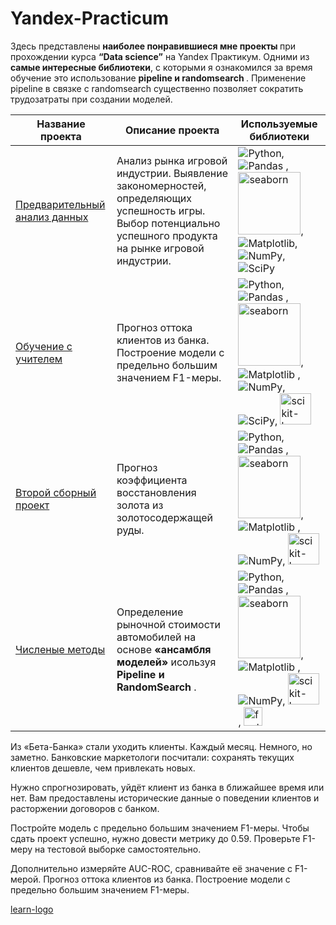 # Yandex-Practicum
Здесь представлены <b>наиболее понравившиеся мне проекты </b>при прохождении курса <b> “Data science”</b> на Yandex Практикум. 
Одними из <b>самые интересные библиотеки</b>, с которыми я ознакомился за время обучение это использование <b> pipeline и randomsearch </b>.
Применение pipeline в связке с randomsearch существенно позволяет сократить трудозатраты при создании моделей.

| Название проекта |Описание проекта | Используемые библиотеки| 
|------------------|-------------------|----------|
| [Предварительный анализ данных](https://github.com/GrigoriyKhanov/Yandex-Practicum/blob/d9df8991fce2d70a851922606a8b577a76738389/Analysis-of-computer-games/Analysis-of-computer-games.ipynb) | Анализ рынка игровой индустрии. Выявление закономерностей, определяющих успешность игры. Выбор потенциально успешного продукта на рынке игровой индустрии.|![Python](https://img.shields.io/badge/python-3670A0?style=for-the-badge&logo=python&logoColor=ffdd54),![Pandas](https://img.shields.io/badge/pandas-%23150458.svg?style=for-the-badge&logo=pandas&logoColor=white) ,<img src="https://seaborn.pydata.org/_images/logo-wide-lightbg.svg"  title ="seaborn"  width="100" heitght ="50"  />, ![Matplotlib](https://img.shields.io/badge/Matplotlib-%23ffffff.svg?style=for-the-badge&logo=Matplotlib&logoColor=black), ![NumPy](https://img.shields.io/badge/numpy-%23013243.svg?style=for-the-badge&logo=numpy&logoColor=white), ![SciPy](https://img.shields.io/badge/SciPy-%230C55A5.svg?style=for-the-badge&logo=scipy&logoColor=%white)
|  [Обучение с учителем](https://github.com/GrigoriyKhanov/Yandex-Practicum/blob/0e469a3f23f80ff7dc7c21d1ef6cdc0a8b73e0b4/learning%20with%20a%20teacher/learning%20with%20a%20teacher.ipynb)|Прогноз оттока клиентов из банка. Построение модели с предельно большим значением F1-меры.|![Python](https://img.shields.io/badge/python-3670A0?style=for-the-badge&logo=python&logoColor=ffdd54),![Pandas](https://img.shields.io/badge/pandas-%23150458.svg?style=for-the-badge&logo=pandas&logoColor=white) ,<img src="https://seaborn.pydata.org/_images/logo-wide-lightbg.svg"  title ="seaborn"  width="100" heitght ="50"  />,![Matplotlib](https://img.shields.io/badge/Matplotlib-%23ffffff.svg?style=for-the-badge&logo=Matplotlib&logoColor=black) , ![NumPy](https://img.shields.io/badge/numpy-%23013243.svg?style=for-the-badge&logo=numpy&logoColor=white), ![SciPy](https://img.shields.io/badge/SciPy-%230C55A5.svg?style=for-the-badge&logo=scipy&logoColor=%white), <img src="https://upload.wikimedia.org/wikipedia/commons/0/05/Scikit_learn_logo_small.svg"  title ="scikit-learn"  width="50" heitght ="25"  />|
[Второй сборный проект]( https://github.com/GrigoriyKhanov/Yandex-Practicum/blob/11ad4d73ffcce7c9b22269b7ec72659d7875ddea/Project-2%20gold%20recovery/Project-2%20gold%20recovery.ipynb )|Прогноз коэффициента восстановления золота из золотосодержащей руды.| ![Python](https://img.shields.io/badge/python-3670A0?style=for-the-badge&logo=python&logoColor=ffdd54),![Pandas](https://img.shields.io/badge/pandas-%23150458.svg?style=for-the-badge&logo=pandas&logoColor=white) ,<img src="https://seaborn.pydata.org/_images/logo-wide-lightbg.svg"  title ="seaborn"  width="100" heitght ="50"  />,![Matplotlib](https://img.shields.io/badge/Matplotlib-%23ffffff.svg?style=for-the-badge&logo=Matplotlib&logoColor=black) , ![NumPy](https://img.shields.io/badge/numpy-%23013243.svg?style=for-the-badge&logo=numpy&logoColor=white),  <img src="https://upload.wikimedia.org/wikipedia/commons/0/05/Scikit_learn_logo_small.svg"  title ="scikit-learn"  width="50" heitght ="25"  />|
| [Численые методы]( https://github.com/GrigoriyKhanov/Yandex-Practicum/blob/11ad4d73ffcce7c9b22269b7ec72659d7875ddea/Project-2%20gold%20recovery/Project-2%20gold%20recovery.ipynb )|Определение рыночной стоимости автомобилей  на основе <b>«ансамбля моделей» </b>исользуя <b> Pipeline и RandomSearch </b>.| ![Python](https://img.shields.io/badge/python-3670A0?style=for-the-badge&logo=python&logoColor=ffdd54),![Pandas](https://img.shields.io/badge/pandas-%23150458.svg?style=for-the-badge&logo=pandas&logoColor=white) ,<img src="https://seaborn.pydata.org/_images/logo-wide-lightbg.svg"  title ="seaborn"  width="100" heitght ="50"  />,![Matplotlib](https://img.shields.io/badge/Matplotlib-%23ffffff.svg?style=for-the-badge&logo=Matplotlib&logoColor=black) , ![NumPy](https://img.shields.io/badge/numpy-%23013243.svg?style=for-the-badge&logo=numpy&logoColor=white),  <img src="https://upload.wikimedia.org/wikipedia/commons/0/05/Scikit_learn_logo_small.svg"  title ="scikit-learn"  width="50" heitght ="25"  />, <img src="https://feature-engine.trainindata.com/en/latest/_images/FeatureEngine.png"  title ="feature-engine"  width="30" heitght ="25"  />|





Из «Бета-Банка» стали уходить клиенты. Каждый месяц. Немного, но заметно. Банковские маркетологи посчитали: сохранять текущих клиентов дешевле, чем привлекать новых.

Нужно спрогнозировать, уйдёт клиент из банка в ближайшее время или нет. Вам предоставлены исторические данные о поведении клиентов и расторжении договоров с банком.

Постройте модель с предельно большим значением F1-меры. Чтобы сдать проект успешно, нужно довести метрику до 0.59. Проверьте F1-меру на тестовой выборке самостоятельно.

Дополнительно измеряйте AUC-ROC, сравнивайте её значение с F1-мерой.
Прогноз оттока клиентов из банка. Построение модели с предельно большим значением F1-меры.

[learn-logo](https://github.com/scikit-learn/scikit-learn/blob/1106c912938e49ffcc995cdbc69540276d059116/doc/logos/scikit-learn-logo.svg)


